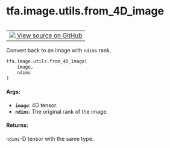 <div itemscope itemtype="http://developers.google.com/ReferenceObject">
<meta itemprop="name" content="tfa.image.utils.from_4D_image" />
<meta itemprop="path" content="Stable" />
</div>

# tfa.image.utils.from_4D_image


<table class="tfo-notebook-buttons tfo-api" align="left">

<td>
  <a target="_blank" href="https://github.com/tensorflow/addons/tree/r0.5/tensorflow_addons/image/utils.py#L72-L96">
    <img src="https://www.tensorflow.org/images/GitHub-Mark-32px.png" />
    View source on GitHub
  </a>
</td></table>



Convert back to an image with `ndims` rank.

``` python
tfa.image.utils.from_4D_image(
    image,
    ndims
)
```



<!-- Placeholder for "Used in" -->


#### Args:


* <b>`image`</b>: 4D tensor.
* <b>`ndims`</b>: The original rank of the image.


#### Returns:

`ndims`-D tensor with the same type.
